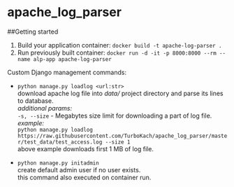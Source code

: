 # apache_log_parser

##Getting started
1. Build your application container: `docker build -t apache-log-parser .`
2. Run previously built container: `docker run -d -it -p 8000:8000 --rm --name alp-app apache-log-parser`  

Custom Django management commands:
 - `python manage.py loadlog <url:str>`  
 download apache log file into *data/* project directory and parse its lines to database.  
 *additional params:*  
 `-s, --size` - Megabytes size limit for downloading a part of log file.  
 *example:*  
 `python manage.py loadlog https://raw.githubusercontent.com/TurboKach/apache_log_parser/master/test_data/test_access.log --size 1`  
 above example downloads first 1 MB of log file.
 
 - `python manage.py initadmin`  
 create default admin user if no user exists.  
 this command also executed on container run.